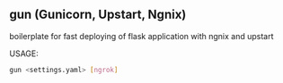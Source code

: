 gun (Gunicorn, Upstart, Ngnix)
---

boilerplate for fast deploying of flask application with ngnix and upstart

USAGE:

```bash
gun <settings.yaml> [ngrok]
```